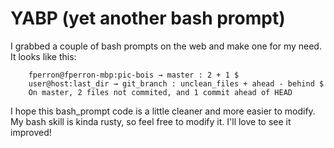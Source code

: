 # YABP (yet another bash prompt)
I grabbed a couple of bash prompts on the web and make one for my need.
It looks like this: 

		fperron@fperron-mbp:pic-bois → master : 2 + 1 $
		user@host:last_dir → git_branch : unclean_files + ahead - behind $
		On master, 2 files not commited, and 1 commit ahead of HEAD

I hope this bash_prompt code is a little cleaner and more easier to modify.
My bash skill is kinda rusty, so feel free to modify it. I'll love to see it improved!